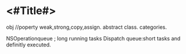 #  <#Title#>

obj
//poperty weak,strong,copy,assign.
abstract class.
categories.


NSOperationqueue ; long running tasks
Dispatch queue:short tasks and definitly executed.
